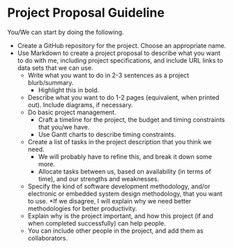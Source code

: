 #	Project Proposal Guideline

You/We can start by doing the following.
+ Create a GitHub repository for the project. Choose an appropriate name.
+ Use Markdown to create a project proposal to describe what you want to do with me, including project specifications, and include URL links to data sets that we can use.
	- Write what you want to do in 2-3 sentences as a project blurb/summary.
		* Highlight this in bold.
	- Describe what you want to do 1-2 pages (equivalent, when printed out). Include diagrams, if necessary.
	- Do basic project management.
		* Craft a timeline for the project, the budget and timing constraints that you/we have.
		* Use Gantt charts to describe timing constraints.
	- Create a list of tasks in the project description that you think we need.
		* We will probably have to refine this, and break it down some more.
		* Allocate tasks between us, based on availability (in terms of time), and our strengths and weaknesses.
	- Specify the kind of software development methodology, and/or electronic or embedded system design methodology, that you want to use.
		*If we disagree, I will explain why we need better methodologies for better productivity.
	- Explain why is the project important, and how this project (if and when completed successfully) can help people.
	- You can include other people in the project, and add them as collaborators.

